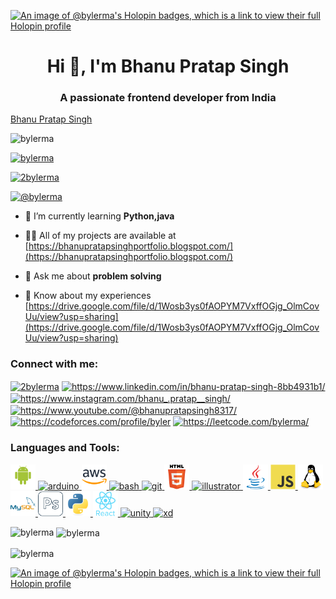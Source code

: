 
[![An image of @bylerma's Holopin badges, which is a link to view their full Holopin profile](https://holopin.me/bylerma)](https://holopin.io/@bylerma)

<h1 align="center">Hi 👋, I'm Bhanu Pratap Singh</h1>
<h3 align="center">A passionate frontend developer from India</h3>

<script src="https://platform.linkedin.com/badges/js/profile.js" async defer type="text/javascript"></script>
<div class="badge-base LI-profile-badge" data-locale="en_US" data-size="large" data-theme="dark" data-type="HORIZONTAL" data-vanity="bhanu-pratap-singh-8bb4931b1" data-version="v1"><a class="badge-base__link LI-simple-link" href="https://in.linkedin.com/in/bhanu-pratap-singh-8bb4931b1?trk=profile-badge">Bhanu Pratap Singh</a></div>
              

<p align="left"> <img src="https://komarev.com/ghpvc/?username=bylerma&label=Profile%20views&color=0e75b6&style=flat" alt="bylerma" /> </p>

<p align="left"> <a href="https://github.com/ryo-ma/github-profile-trophy"><img src="https://github-profile-trophy.vercel.app/?username=bylerma" alt="bylerma" /></a> </p>

<p align="left"> <a href="https://twitter.com/2bylerma" target="blank"><img src="https://img.shields.io/twitter/follow/2bylerma?logo=twitter&style=for-the-badge" alt="2bylerma" /></a> </p>

<p align="left"> <a href="https://holopin.me/bylerma" target="blank"><img src="https://holopin.io/@bylerma" alt="@bylerma" /></a> </p>



- 🌱 I’m currently learning **Python,java**

- 👨‍💻 All of my projects are available at [https://bhanupratapsinghportfolio.blogspot.com/](https://bhanupratapsinghportfolio.blogspot.com/)

- 💬 Ask me about **problem solving**

- 📄 Know about my experiences [https://drive.google.com/file/d/1Wosb3ys0fAOPYM7VxffOGjg_OlmCovUu/view?usp=sharing](https://drive.google.com/file/d/1Wosb3ys0fAOPYM7VxffOGjg_OlmCovUu/view?usp=sharing)

<h3 align="left">Connect with me:</h3>
<p align="left">
<a href="https://twitter.com/2bylerma" target="blank"><img align="center" src="https://raw.githubusercontent.com/rahuldkjain/github-profile-readme-generator/master/src/images/icons/Social/twitter.svg" alt="2bylerma" height="30" width="40" /></a>
<a href="https://linkedin.com/in/https://www.linkedin.com/in/bhanu-pratap-singh-8bb4931b1/" target="blank"><img align="center" src="https://raw.githubusercontent.com/rahuldkjain/github-profile-readme-generator/master/src/images/icons/Social/linked-in-alt.svg" alt="https://www.linkedin.com/in/bhanu-pratap-singh-8bb4931b1/" height="30" width="40" /></a>
<a href="https://instagram.com/https://www.instagram.com/bhanu_.pratap__singh/" target="blank"><img align="center" src="https://raw.githubusercontent.com/rahuldkjain/github-profile-readme-generator/master/src/images/icons/Social/instagram.svg" alt="https://www.instagram.com/bhanu_.pratap__singh/" height="30" width="40" /></a>
<a href="https://www.youtube.com/c/https://www.youtube.com/@bhanupratapsingh8317/" target="blank"><img align="center" src="https://raw.githubusercontent.com/rahuldkjain/github-profile-readme-generator/master/src/images/icons/Social/youtube.svg" alt="https://www.youtube.com/@bhanupratapsingh8317/" height="30" width="40" /></a>
<a href="https://codeforces.com/profile/https://codeforces.com/profile/byler" target="blank"><img align="center" src="https://raw.githubusercontent.com/rahuldkjain/github-profile-readme-generator/master/src/images/icons/Social/codeforces.svg" alt="https://codeforces.com/profile/byler" height="30" width="40" /></a>
<a href="https://www.leetcode.com/https://leetcode.com/bylerma/" target="blank"><img align="center" src="https://raw.githubusercontent.com/rahuldkjain/github-profile-readme-generator/master/src/images/icons/Social/leet-code.svg" alt="https://leetcode.com/bylerma/" height="30" width="40" /></a>
</p>

<h3 align="left">Languages and Tools:</h3>
<p align="left"> <a href="https://developer.android.com" target="_blank" rel="noreferrer"> <img src="https://raw.githubusercontent.com/devicons/devicon/master/icons/android/android-original-wordmark.svg" alt="android" width="40" height="40"/> </a> <a href="https://www.arduino.cc/" target="_blank" rel="noreferrer"> <img src="https://cdn.worldvectorlogo.com/logos/arduino-1.svg" alt="arduino" width="40" height="40"/> </a> <a href="https://aws.amazon.com" target="_blank" rel="noreferrer"> <img src="https://raw.githubusercontent.com/devicons/devicon/master/icons/amazonwebservices/amazonwebservices-original-wordmark.svg" alt="aws" width="40" height="40"/> </a> <a href="https://www.gnu.org/software/bash/" target="_blank" rel="noreferrer"> <img src="https://www.vectorlogo.zone/logos/gnu_bash/gnu_bash-icon.svg" alt="bash" width="40" height="40"/> </a> <a href="https://git-scm.com/" target="_blank" rel="noreferrer"> <img src="https://www.vectorlogo.zone/logos/git-scm/git-scm-icon.svg" alt="git" width="40" height="40"/> </a> <a href="https://www.w3.org/html/" target="_blank" rel="noreferrer"> <img src="https://raw.githubusercontent.com/devicons/devicon/master/icons/html5/html5-original-wordmark.svg" alt="html5" width="40" height="40"/> </a> <a href="https://www.adobe.com/in/products/illustrator.html" target="_blank" rel="noreferrer"> <img src="https://www.vectorlogo.zone/logos/adobe_illustrator/adobe_illustrator-icon.svg" alt="illustrator" width="40" height="40"/> </a> <a href="https://www.java.com" target="_blank" rel="noreferrer"> <img src="https://raw.githubusercontent.com/devicons/devicon/master/icons/java/java-original.svg" alt="java" width="40" height="40"/> </a> <a href="https://developer.mozilla.org/en-US/docs/Web/JavaScript" target="_blank" rel="noreferrer"> <img src="https://raw.githubusercontent.com/devicons/devicon/master/icons/javascript/javascript-original.svg" alt="javascript" width="40" height="40"/> </a> <a href="https://www.linux.org/" target="_blank" rel="noreferrer"> <img src="https://raw.githubusercontent.com/devicons/devicon/master/icons/linux/linux-original.svg" alt="linux" width="40" height="40"/> </a> <a href="https://www.mysql.com/" target="_blank" rel="noreferrer"> <img src="https://raw.githubusercontent.com/devicons/devicon/master/icons/mysql/mysql-original-wordmark.svg" alt="mysql" width="40" height="40"/> </a> <a href="https://www.photoshop.com/en" target="_blank" rel="noreferrer"> <img src="https://raw.githubusercontent.com/devicons/devicon/master/icons/photoshop/photoshop-line.svg" alt="photoshop" width="40" height="40"/> </a> <a href="https://www.python.org" target="_blank" rel="noreferrer"> <img src="https://raw.githubusercontent.com/devicons/devicon/master/icons/python/python-original.svg" alt="python" width="40" height="40"/> </a> <a href="https://reactjs.org/" target="_blank" rel="noreferrer"> <img src="https://raw.githubusercontent.com/devicons/devicon/master/icons/react/react-original-wordmark.svg" alt="react" width="40" height="40"/> </a> <a href="https://unity.com/" target="_blank" rel="noreferrer"> <img src="https://www.vectorlogo.zone/logos/unity3d/unity3d-icon.svg" alt="unity" width="40" height="40"/> </a> <a href="https://www.adobe.com/products/xd.html" target="_blank" rel="noreferrer"> <img src="https://cdn.worldvectorlogo.com/logos/adobe-xd.svg" alt="xd" width="40" height="40"/> </a> </p>

<p><img align="left" src="https://github-readme-stats.vercel.app/api/top-langs?username=bylerma&show_icons=true&locale=en&layout=compact" alt="bylerma" /></p>

<p>&nbsp;<img align="center" src="https://github-readme-stats.vercel.app/api?username=bylerma&show_icons=true&locale=en" alt="bylerma" /></p>

<p><img align="center" src="https://github-readme-streak-stats.herokuapp.com/?user=bylerma&" alt="bylerma" /></p>

[![An image of @bylerma's Holopin badges, which is a link to view their full Holopin profile](https://holopin.me/bylerma)](https://holopin.io/@bylerma)
